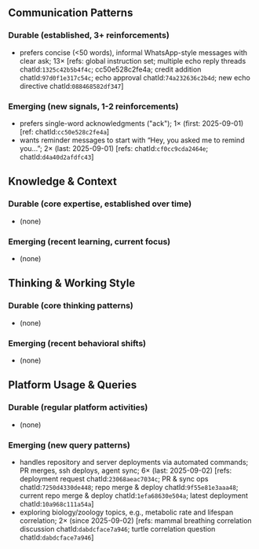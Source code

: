 ## Communication Patterns
### Durable (established, 3+ reinforcements)
- prefers concise (<50 words), informal WhatsApp-style messages with clear ask; 13× [refs: global instruction set; multiple echo reply threads chatId:`1325c42b5b4f4c`; cc50e528c2fe4a; credit addition chatId:`97d0f1e317c54c`; echo approval chatId:`74a232636c2b4d`; new echo directive chatId:`088468582df347`]

### Emerging (new signals, 1-2 reinforcements)
- prefers single-word acknowledgments ("ack"); 1× (first: 2025-09-01) [ref: chatId:`cc50e528c2fe4a`]
- wants reminder messages to start with “Hey, you asked me to remind you...”; 2× (last: 2025-09-01) [refs: chatId:`cf0cc9cda2464e`; chatId:`d4a40d2afdfc43`]

## Knowledge & Context
### Durable (core expertise, established over time)
- (none)

### Emerging (recent learning, current focus)
- (none)

## Thinking & Working Style
### Durable (core thinking patterns)
- (none)

### Emerging (recent behavioral shifts)
- (none)

## Platform Usage & Queries
### Durable (regular platform activities)
- (none)

### Emerging (new query patterns)
- handles repository and server deployments via automated commands; PR merges, ssh deploys, agent sync; 6× (last: 2025-09-02) [refs: deployment request chatId:`23068aeac7034c`; PR & sync ops chatId:`7250d4330de448`; repo merge & deploy chatId:`9f55e81e3aaa48`; current repo merge & deploy chatId:`1efa68630e504a`; latest deployment chatId:`10a968c111a54a`]
- exploring biology/zoology topics, e.g., metabolic rate and lifespan correlation; 2× (since 2025-09-02) [refs: mammal breathing correlation discussion chatId:`dabdcface7a946`; turtle correlation question chatId:`dabdcface7a946`]
